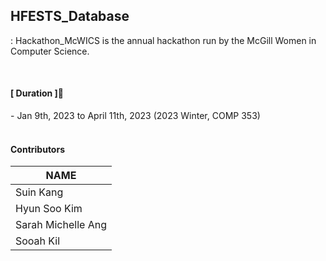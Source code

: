 
## HFESTS_Database 
: Hackathon_McWICS is the annual hackathon run by the McGill Women in Computer Science. 

<br>

<h4>[ Duration ]🙋‍</h4>
- Jan 9th, 2023 to April 11th, 2023 (2023 Winter, COMP 353)

<br>
<br>

<h4> Contributors </h4>

| NAME |
| --- |  
| Suin Kang|  
| Hyun Soo Kim |  
| Sarah Michelle Ang |  
| Sooah Kil |  

<br>
<br>





